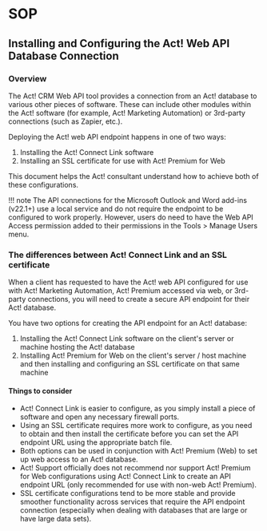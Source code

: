 # SOP

## Installing and Configuring the Act! Web API Database Connection

### Overview
The Act! CRM Web API tool provides a connection from an Act! database to various other pieces of software. These can
include other modules within the Act! software (for example, Act! Marketing Automation) or 3rd-party connections (such as
Zapier, etc.).

Deploying the Act! web API endpoint happens in one of two ways:

1. Installing the Act! Connect Link software
2. Installing an SSL certificate for use with Act! Premium for Web

This document helps the Act! consultant understand how to achieve both of these configurations.

!!! note
        The API connections for the Microsoft Outlook and Word add-ins (v22.1+) use a local service and do not
        require the endpoint to be configured to work properly. However, users do need to have the Web API Access
        permission added to their permissions in the Tools > Manage Users menu.

### The differences between Act! Connect Link and an SSL certificate
When a client has requested to have the Act! web API configured for use with Act! Marketing Automation, Act!
Premium accessed via web, or 3rd-party connections, you will need to create a secure API endpoint for their Act!
database.

You have two options for creating the API endpoint for an Act! database:

1. Installing the Act! Connect Link software on the client's server or machine hosting the Act! database
2. Installing Act! Premium for Web on the client's server / host machine and then installing and configuring an SSL
certificate on that same machine

#### Things to consider
* Act! Connect Link is easier to configure, as you simply install a piece of software and open any necessary firewall
ports.
* Using an SSL certificate requires more work to configure, as you need to obtain and then install the certificate
before you can set the API endpoint URL using the appropriate batch file.
* Both options can be used in conjunction with Act! Premium (Web) to set up web access to an Act! database.
* Act! Support officially does not recommend nor support Act! Premium for Web configurations using Act! Connect
Link to create an API endpoint URL (only recommended for use with non-web Act! Premium).
* SSL certificate configurations tend to be more stable and provide smoother functionality across services that
require the API endpoint connection (especially when dealing with databases that are large or have large data sets).
